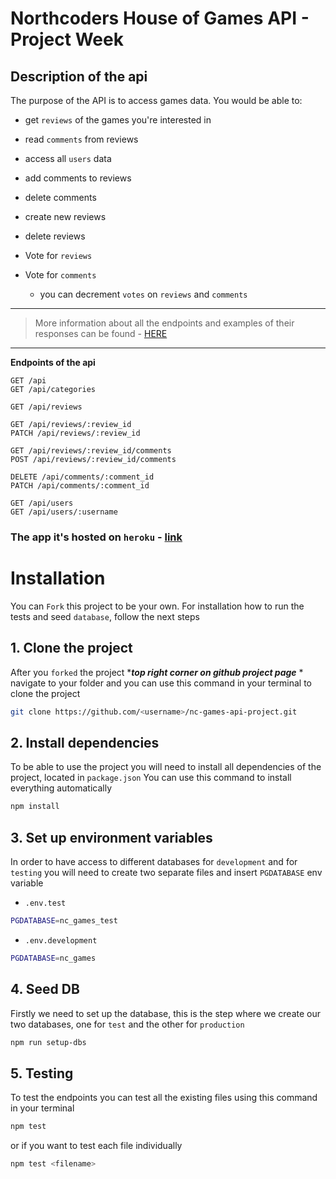 # Northcoders House of Games API - Project Week

## Description of the api

The purpose of the API is to access games data. You would be able to:

- get `reviews` of the games you're interested in
- read `comments` from reviews
- access all `users` data
- add comments to reviews
- delete comments
- create new reviews
- delete reviews
- Vote for `reviews`
- Vote for `comments`

  - you can decrement `votes` on `reviews` and `comments`

---

> More information about all the endpoints and examples of their responses can be found - [HERE](https://nc-games-api-project.herokuapp.com/api/)

---

**Endpoints of the api**

```http
GET /api
GET /api/categories

GET /api/reviews

GET /api/reviews/:review_id
PATCH /api/reviews/:review_id

GET /api/reviews/:review_id/comments
POST /api/reviews/:review_id/comments

DELETE /api/comments/:comment_id
PATCH /api/comments/:comment_id

GET /api/users
GET /api/users/:username
```

### The app it's hosted on `heroku` - [link](https://nc-games-api-project.herokuapp.com/api/)

# Installation

You can `Fork` this project to be your own. For installation how to run the tests and seed `database`, follow the next steps

## 1. Clone the project

After you `forked` the project \*_**top right corner on github project page**_ \* navigate to your folder and you can use this command in your terminal to clone the project

```bash
git clone https://github.com/<username>/nc-games-api-project.git
```

## 2. Install dependencies

To be able to use the project you will need to install all dependencies of the project, located in `package.json`
You can use this command to install everything automatically

```bash
npm install
```

## 3. Set up environment variables

In order to have access to different databases for `development` and for `testing` you will need to create two separate files and insert `PGDATABASE` env variable

- `.env.test`

```bash
PGDATABASE=nc_games_test
```

- `.env.development`

```bash
PGDATABASE=nc_games
```

## 4. Seed DB

Firstly we need to set up the database, this is the step where we create our two databases, one for `test` and the other for `production`

```bash
npm run setup-dbs
```

## 5. Testing

To test the endpoints you can test all the existing files using this command in your terminal

```bash
npm test
```

or if you want to test each file individually

```bash
npm test <filename>
```
